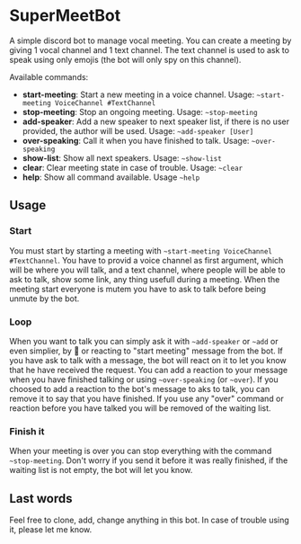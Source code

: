 # SuperMeetBot
A simple discord bot to manage vocal meeting. You can create a meeting by giving 1 vocal channel and 1 text channel. The text channel is used to ask to speak using only emojis (the bot will only spy on this channel).

Available commands:
* **start-meeting**: Start a new meeting in a voice channel. Usage: `~start-meeting VoiceChannel #TextChannel`
* **stop-meeting**: Stop an ongoing meeting. Usage: `~stop-meeting`
* **add-speaker**: Add a new speaker to next speaker list, if there is no user provided, the author will be used. Usage: `~add-speaker [User]`
* **over-speaking**: Call it when you have finished to talk. Usage: `~over-speaking`
* **show-list**: Show all next speakers. Usage: `~show-list`
* **clear**: Clear meeting state in case of trouble. Usage: `~clear`
* **help**: Show all command available. Usage `~help`

## Usage

### Start
You must start by starting a meeting with `~start-meeting VoiceChannel #TextChannel`. You have to provid a voice channel as first argument, which will be where you will talk, and a text channel, where people will be able to ask to talk, show some link, any thing usefull during a meeting.
When the meeting start everyone is mutem you have to ask to talk before being unmute by the bot.

### Loop
When you want to talk you can simply ask it with `~add-speaker` or `~add` or even simplier, by :raising_hand: or reacting to "start meeting" message from the bot.
If you have ask to talk with a message, the bot will react on it to let you know that he have received the request.
You can add a reaction to your message when you have finished talking or using `~over-speaking` (or `~over`). If you choosed to add a reaction to the bot's message to aks to talk, you can remove it to say that you have finished.
If you use any "over" command or reaction before you have talked you will be removed of the waiting list.

### Finish it
When your meeting is over you can stop everything with the command `~stop-meeting`. Don't worry if you send it before it was really finished, if the waiting list is not empty, the bot will let you know.

## Last words
Feel free to clone, add, change anything in this bot. In case of trouble using it, please let me know.
